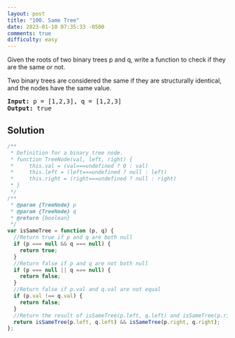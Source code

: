 ```yaml
---
layout: post
title: "100. Same Tree"
date: 2023-01-10 07:35:33 -0500
comments: true
difficulty: easy
---
```


Given the roots of two binary trees p and q, write a function to check if they are the same or not.

Two binary trees are considered the same if they are structurally identical, and the nodes have the same value.

<pre><strong>Input:</strong> p = [1,2,3], q = [1,2,3]
<strong>Output:</strong> true
</pre>

## Solution

```javascript
/**
 * Definition for a binary tree node.
 * function TreeNode(val, left, right) {
 *     this.val = (val===undefined ? 0 : val)
 *     this.left = (left===undefined ? null : left)
 *     this.right = (right===undefined ? null : right)
 * }
 */
/**
 * @param {TreeNode} p
 * @param {TreeNode} q
 * @return {boolean}
 */
var isSameTree = function (p, q) {
  //Return true if p and q are both null
  if (p === null && q === null) {
    return true;
  }
  //Return false if p and q are not both null
  if (p === null || q === null) {
    return false;
  }
  //Return false if p.val and q.val are not equal
  if (p.val !== q.val) {
    return false;
  }
  //Return the result of isSameTree(p.left, q.left) and isSameTree(p.right, q.right)
  return isSameTree(p.left, q.left) && isSameTree(p.right, q.right);
};
```
